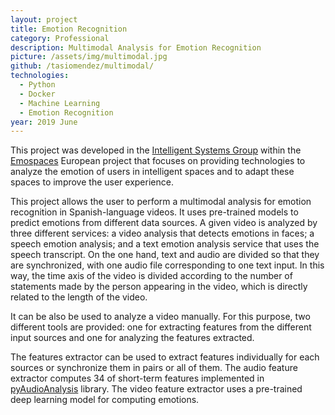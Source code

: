 ```yaml
---
layout: project
title: Emotion Recognition
category: Professional
description: Multimodal Analysis for Emotion Recognition
picture: /assets/img/multimodal.jpg
github: /tasiomendez/multimodal/
technologies:
  - Python
  - Docker
  - Machine Learning
  - Emotion Recognition
year: 2019 June
---
```


This project was developed in the [Intelligent Systems Group](https://www.gsi.upm.es/) within the [Emospaces](https://itea3.org/project/emospaces.html) European project that focuses on providing technologies to analyze the emotion of users in intelligent spaces and to adapt these spaces to improve the user experience.

This project allows the user to perform a multimodal analysis for emotion recognition in Spanish-language videos. It uses pre-trained models to predict emotions from different data sources.
A given video is analyzed by three different services: a video analysis that detects emotions in faces; a speech emotion analysis; and a text emotion analysis service that uses the speech transcript. On the one hand, text and audio are divided so that they are synchronized, with one audio file corresponding to one text input. In this way, the time axis of the video is divided according to the number of statements made by the person appearing in the video, which is directly related to the length of the video.

It can be also be used to analyze a video manually. For this purpose, two different tools are provided: one for extracting features from the different input sources and one for analyzing the features extracted.

The features extractor can be used to extract features individually for each sources or synchronize them in pairs or all of them. The audio feature extractor computes 34 of short-term features implemented in [pyAudioAnalysis](https://github.com/tyiannak/pyAudioAnalysis) library. The video feature extractor uses a pre-trained deep learning model for computing emotions.
